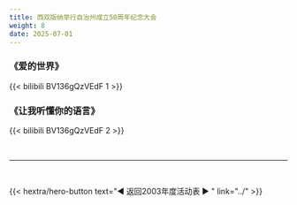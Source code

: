```yaml
---
title: 西双版纳举行自治州成立50周年纪念大会
weight: 8
date: 2025-07-01
---
```


### 《爱的世界》

{{< bilibili BV136gQzVEdF 1 >}}

### 《让我听懂你的语言》

{{< bilibili BV136gQzVEdF 2 >}}

<br>
<hr>
<br>

{{< hextra/hero-button text="◀ 返回2003年度活动表 ▶ " link="../" >}}